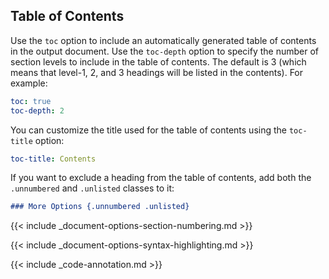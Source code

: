 ## Table of Contents

Use the `toc` option to include an automatically generated table of contents in the output document. Use the `toc-depth` option to specify the number of section levels to include in the table of contents. The default is 3 (which means that level-1, 2, and 3 headings will be listed in the contents). For example:

``` yaml
toc: true
toc-depth: 2
```

You can customize the title used for the table of contents using the `toc-title` option:

``` yaml
toc-title: Contents
```

If you want to exclude a heading from the table of contents, add both the `.unnumbered` and `.unlisted` classes to it:

``` markdown
### More Options {.unnumbered .unlisted}
```

{{< include _document-options-section-numbering.md >}}

{{< include _document-options-syntax-highlighting.md >}}

{{< include _code-annotation.md >}}

